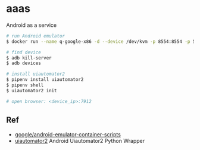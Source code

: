 # aaas

Android as a service

```bash
# run Android emulator
$ docker run --name q-google-x86 -d --device /dev/kvm -p 8554:8554 -p 5555:5555 android4docker/q-google-x86:30.0.0

# find device
$ adb kill-server
$ adb devices

# install uiautomator2
$ pipenv install uiautomator2
$ pipenv shell
$ uiautomator2 init

# open browser: <device_ip>:7912
```

## Ref

- [google/android-emulator-container-scripts](https://github.com/google/android-emulator-container-scripts)
- [uiautomator2](https://github.com/openatx/uiautomator2) Android Uiautomator2 Python Wrapper
